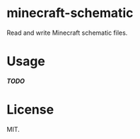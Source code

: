 minecraft-schematic
===

Read and write Minecraft schematic files.

Usage
===

***TODO***

License
===

MIT.
